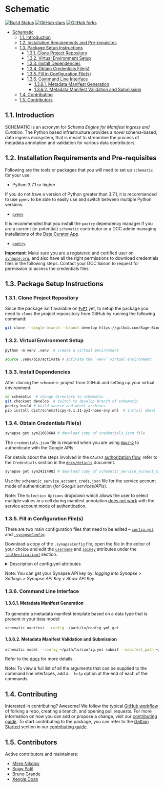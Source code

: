 # Schematic
[![Build Status](https://img.shields.io/endpoint.svg?url=https%3A%2F%2Factions-badge.atrox.dev%2FSage-Bionetworks%2Fschematic%2Fbadge%3Fref%3Ddevelop&style=flat)](https://actions-badge.atrox.dev/Sage-Bionetworks/schematic/goto?ref=develop) [![GitHub stars](https://img.shields.io/github/stars/Sage-Bionetworks/schematic)](https://github.com/Sage-Bionetworks/schematic/stargazers) [![GitHub forks](https://img.shields.io/github/forks/Sage-Bionetworks/schematic)](https://github.com/Sage-Bionetworks/schematic/network)

- [Schematic](#schematic)
  - [1.1. Introduction](#11-introduction)
  - [1.2. Installation Requirements and Pre-requisites](#12-installation-requirements-and-pre-requisites)
  - [1.3. Package Setup Instructions](#13-package-setup-instructions)
    - [1.3.1. Clone Project Repository](#131-clone-project-repository)
    - [1.3.2. Virtual Environment Setup](#132-virtual-environment-setup)
    - [1.3.3. Install Dependencies](#133-install-dependencies)
    - [1.3.4. Obtain Credentials File(s)](#134-obtain-credentials-files)
    - [1.3.5. Fill in Configuration File(s)](#135-fill-in-configuration-files)
    - [1.3.6. Command Line Interface](#136-command-line-interface)
      - [1.3.6.1. Metadata Manifest Generation](#1361-metadata-manifest-generation)
      - [1.3.6.2. Metadata Manifest Validation and Submission](#1362-metadata-manifest-validation-and-submission)
  - [1.4. Contributing](#14-contributing)
  - [1.5. Contributors](#15-contributors)

## 1.1. Introduction

SCHEMATIC is an acronym for _Schema Engine for Manifest Ingress and Curation_. The Python based infrastructure provides a _novel_ schema-based, data ingress ecosystem, that is meant to streamline the process of metadata annotation and validation for various data contributors.

## 1.2. Installation Requirements and Pre-requisites

Following are the tools or packages that you will need to set up `schematic` for your use:

- Python 3.7.1 or higher

If you do not have a version of Python greater than 3.7.1, it is recommended to use `pyenv` to be able to easily use and switch between multiple Python versions.

- [`pyenv`](https://github.com/pyenv/pyenv)

It is recommended that you install the `poetry` dependency manager if you are a current (or potential) `schematic` contributor or a DCC admin managing installations of the [Data Curator App](https://github.com/Sage-Bionetworks/data_curator/).

- [`poetry`](https://github.com/python-poetry/poetry)


**Important**: Make sure you are a registered and certified user on [`synapse.org`](https://www.synapse.org/), and also have all the right permissions to download credentials files in the following steps. Contact your DCC liaison to request for permission to access the credentials files.

## 1.3. Package Setup Instructions

### 1.3.1. Clone Project Repository

Since the package isn't available on [`PyPI`](https://pypi.org/) yet, to setup the package you need to `clone` the project repoository from GitHub by running the following command:

```bash
git clone --single-branch --branch develop https://github.com/Sage-Bionetworks/schematic.git
```

### 1.3.2. Virtual Environment Setup

```python
python -m venv .venv  # create a virtual environment
```

```bash
source .venv/bin/activate # activate the `venv` virtual environment
```

### 1.3.3. Install Dependencies

After cloning the `schematic` project from GitHub and setting up your virtual environment:
```bash
cd schematic  # change directory to schematic
git checkout develop  # switch to develop branch of schematic 
poetry build # build source and wheel archives
pip install dist/schematicpy-0.1.11-py3-none-any.whl  # install wheel file
```

### 1.3.4. Obtain Credentials File(s)

```bash
synapse get syn21088684 # download copy of credentials.json file
```

The `credentials.json` file is required when you are using [`OAuth2`](https://developers.google.com/identity/protocols/oauth2) to authenticate with the Google APIs.

For details about the steps involved in the `OAuth2` [authorization flow](https://github.com/Sage-Bionetworks/schematic/blob/develop/schematic/utils/google_api_utils.py#L18), refer to the `Credentials` section in the [`docs/details`](https://github.com/Sage-Bionetworks/schematic/blob/develop/docs/details.md#credentials) document.

```bash
synapse get syn24214983 # download copy of schematic_service_account_creds.json file
```

Use the `schematic_service_account_creds.json` file for the service account mode of authentication (_for Google services/APIs_).

Note: The `Selection Options` dropdown which allows the user to select multiple values in a cell during manifest annotation [does not work](https://developers.google.com/apps-script/api/concepts) with the service account mode of authentication.

### 1.3.5. Fill in Configuration File(s)

There are two main configuration files that need to be edited – [`config.yml`](https://github.com/Sage-Bionetworks/schematic/blob/develop/config.yml) and [`.synapseConfig`](https://github.com/Sage-Bionetworks/synapsePythonClient/blob/master/synapseclient/.synapseConfig).

Download a copy of the `.synapseConfig` file, open the file in the editor of your choice and edit the [`username`](https://github.com/Sage-Bionetworks/synapsePythonClient/blob/master/synapseclient/.synapseConfig#L8) and [`apikey`](https://github.com/Sage-Bionetworks/synapsePythonClient/blob/master/synapseclient/.synapseConfig#L9) attributes under the [`[authentication]`](https://github.com/Sage-Bionetworks/synapsePythonClient/blob/master/synapseclient/.synapseConfig#L7) section.

<details>
  <summary>Description of config.yml attributes</summary>
  
    definitions:
        synapse_config: "Path to .synapseConfig file"
        creds_path: "Path to credentials.json file"
        token_pickle: "Path to token.pickle file"
        service_acct_creds: "Path to service_account_creds.json file"

    synapse:
        master_fileview: "Fileview of project with datasets on Synapse"
        manifest_folder: "Path to folder where the manifest file should be downloaded to"
        manifest_filename: "Name of the manifest file in the Synapse project"
        api_creds: "syn23643259"

    manifest:
        title: "Name metadata manifest file"
        data_type: "Component or Data Type to be used for validation"

    model:
        input:
            location: "Path to data model JSON-LD file"
            file_type: "local"  # only this type is supported at the moment
            validation_schema: "Path to JSON Validation Schema JSON file"
            log_location: "Folder where auto-generated JSON Validation Schemas can be logged to"
        
</details>

Note: You can get your Synapse API key by: _logging into Synapse_ > _Settings_ > _Synapse API Key_ > _Show API Key_.

### 1.3.6. Command Line Interface

#### 1.3.6.1. Metadata Manifest Generation

To generate a metadata manifest template based on a data type that is present in your data model:

```bash
schematic manifest --config ~/path/to/config.yml get
```

#### 1.3.6.2. Metadata Manifest Validation and Submission

```bash
schematic model --config ~/path/to/config.yml submit --manifest_path ~/path/to/manifest.csv --dataset_id dataset_synapse_id
```

Refer to the [docs](https://github.com/Sage-Bionetworks/schematic/tree/develop/docs) for more details.

Note: To view a full list of all the arguments that can be supplied to the command line interfaces, add a `--help` option at the end of each of the commands.

## 1.4. Contributing

Interested in contributing? Awesome! We follow the typical [GitHub workflow](https://guides.github.com/introduction/flow/) of forking a repo, creating a branch, and opening pull requests. For more information on how you can add or propose a change, visit our [contributing guide](https://github.com/Sage-Bionetworks/schematic/blob/develop/CONTRIBUTION.md). To start contributing to the package, you can refer to the [Getting Started](https://github.com/Sage-Bionetworks/schematic/blob/develop/CONTRIBUTION.md#getting-started) section in our [contributing guide](https://github.com/Sage-Bionetworks/schematic/blob/develop/CONTRIBUTION.md).

## 1.5. Contributors

Active contributors and maintainers:

- [Milen Nikolov](https://github.com/milen-sage)
- [Sujay Patil](https://github.com/sujaypatil96)
- [Bruno Grande](https://github.com/BrunoGrandePhD)
- [Xengie Doan](https://github.com/xdoan)
